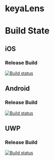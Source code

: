# keyaLens

# Build State

## iOS

### Release Build

[![Build status](https://build.mobile.azure.com/v0.1/apps/74c856f3-dfc4-4d91-9453-3600e83d35ed/branches/Develop/badge)](https://mobile.azure.com)

## Android

### Release Build

[![Build status](https://build.mobile.azure.com/v0.1/apps/2abc6ef2-e185-4f0c-aea4-924b34b3ab1f/branches/Develop/badge)](https://mobile.azure.com)

## UWP

### Release Build

[![Build status](https://build.mobile.azure.com/v0.1/apps/3943504c-b5a1-478f-9f2c-31b21f9e185a/branches/Develop/badge)](https://mobile.azure.com)
